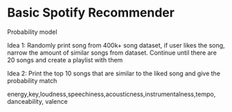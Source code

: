 # Basic Spotify Recommender
Probability model

Idea 1: Randomly print song from 400k+ song dataset, if user likes the song, narrow the amount of similar songs from dataset. Continue until there are 20 songs and create a playlist with them

Idea 2: Print the top 10 songs that are similar to the liked song and give the probability match

energy,key,loudness,speechiness,acousticness,instrumentalness,tempo, danceability, valence
